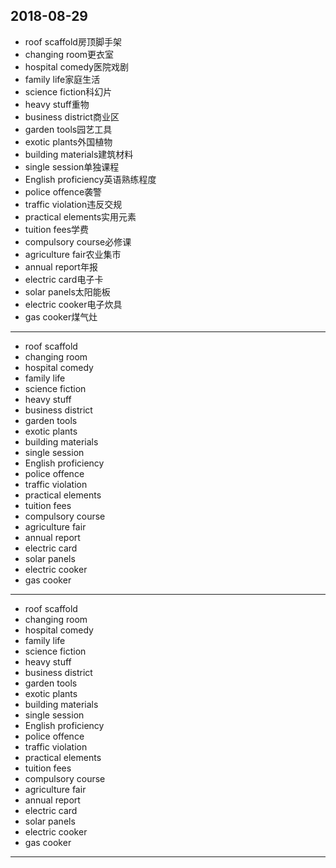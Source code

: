 2018-08-29
---
- roof scaffold房顶脚手架
- changing room更衣室
- hospital comedy医院戏剧
- family life家庭生活
- science fiction科幻片
- heavy stuff重物
- business district商业区
- garden tools园艺工具
- exotic plants外国植物
- building materials建筑材料
- single session单独课程
- English proficiency英语熟练程度
- police offence袭警
- traffic violation违反交规
- practical elements实用元素
- tuition fees学费
- compulsory course必修课
- agriculture fair农业集市
- annual report年报
- electric card电子卡
- solar panels太阳能板
- electric cooker电子炊具
- gas cooker煤气灶
---
- roof scaffold 
- changing room 
- hospital comedy 
- family life 
- science fiction 
- heavy stuff 
- business district 
- garden tools 
- exotic plants 
- building materials 
- single session 
- English proficiency 
- police offence 
- traffic violation 
- practical elements 
- tuition fees 
- compulsory course 
- agriculture fair 
- annual report 
- electric card 
- solar panels 
- electric cooker 
- gas cooker 
---
- roof scaffold 
- changing room 
- hospital comedy 
- family life 
- science fiction 
- heavy stuff 
- business district 
- garden tools 
- exotic plants 
- building materials 
- single session 
- English proficiency 
- police offence
- traffic violation 
- practical elements 
- tuition fees 
- compulsory course 
- agriculture fair 
- annual report 
- electric card 
- solar panels 
- electric cooker
- gas cooker 
---